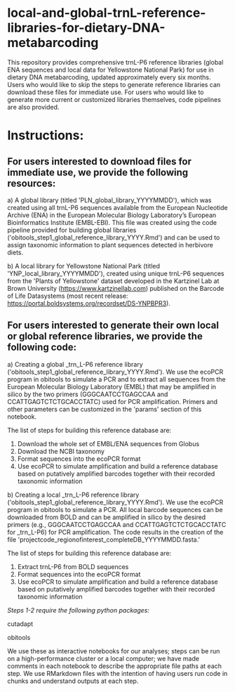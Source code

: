 # local-and-global-trnL-reference-libraries-for-dietary-DNA-metabarcoding
This repository provides comprehensive trnL-P6 reference libraries (global ENA sequences and local data for Yellowstone National Park) for use in dietary DNA metabarcoding, updated approximately every six months. Users who would like to skip the steps to generate reference libraries can download these files for immediate use. For users who would like to generate more current or customized libraries themselves, code pipelines are also provided.

# **Instructions:**

## For users interested to download files for immediate use, we provide the following resources:

a) A global library (titled 'PLN_global_library_YYYYMMDD'), which was created using all trnL-P6 sequences available from the European Nucleotide Archive (ENA) in the European Molecular Biology Laboratory’s European Bioinformatics Institute (EMBL-EBI). This file was created using the code pipeline provided for building global libraries ('obitools_step1_global_reference_library_YYYY.Rmd') and can be used to assign taxonomic information to plant sequences detected in herbivore diets.

b) A local library for Yellowstone National Park (titled 'YNP_local_library_YYYYMMDD'), created using unique trnL-P6 sequences from the 'Plants of Yellowstone' dataset developed in the Kartzinel Lab at Brown University (https://www.kartzinellab.com) published on the Barcode of Life Datasystems (most recent release: https://portal.boldsystems.org/recordset/DS-YNPBPR3). 

## For users interested to generate their own local or global reference libraries, we provide the following code:

a) Creating a global _trn_L-P6 reference library ('obitools_step1_global_reference_library_YYYY.Rmd'). We use the ecoPCR program in obitools to simulate a PCR and to extract all sequences from the European Molecular Biology Laboratory (EMBL) that may be amplified in silico by the two primers (GGGCAATCCTGAGCCAA and CCATTGAGTCTCTGCACCTATC) used for PCR amplification. Primers and other parameters can be customized in the 'params' section of this notebook. 

  The list of steps for building this reference database are:
  1) Download the whole set of EMBL/ENA sequences from Globus
  2) Download the NCBI taxonomy
  3) Format sequences into the ecoPCR format
  4) Use ecoPCR to simulate amplification and build a reference database based on putatively amplified barcodes together with their recorded taxonomic information

b) Creating a local _trn_L-P6 reference library ('obitools_step1_global_reference_library_YYYY.Rmd'). We use the ecoPCR program in obitools to simulate a PCR. All local barcode sequences can be downloaded from BOLD and can be amplified in silico by the desired primers (e.g., GGGCAATCCTGAGCCAA and CCATTGAGTCTCTGCACCTATC for _trn_L-P6) for PCR amplification. The code results in the creation of the file 'projectcode_regionofinterest_completeDB_YYYYMMDD.fasta.'

  The list of steps for building this reference database are:
  1) Extract trnL-P6 from BOLD sequences
  2) Format sequences into the ecoPCR format
  3) Use ecoPCR to simulate amplification and build a reference database based on putatively amplified barcodes together with their recorded taxonomic information

_Steps 1-2 require the following python packages:_

cutadapt

obitools

We use these as interactive notebooks for our analyses; steps can be run on a high-performance cluster or a local computer; we have made comments in each notebook to describe the appropriate file paths at each step. We use RMarkdown files with the intention of having users run code in chunks and understand outputs at each step.
